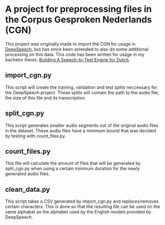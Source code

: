 # A project for preprocessing files in the Corpus Gesproken Nederlands (CGN)
This project was originally made to import the CGN for usage in [DeepSpeech](https://github.com/mozilla/DeepSpeech), but has since been extended to also do some additional processing on this data. This code has been written for usage in my bachelor thesis: [Building A Speech-to-Text Engine for Dutch](https://ai.vub.ac.be/files/Ropke_Bachelor_thesis_1819.pdf).

## import_cgn.py
This script will create the training, validation and test splits neccessary for the DeepSpeech project. These splits will contain the path to the audio file, the size of this file and its transcription.

## split_cgn.py
This script generates smaller audio segments out of the original audio files in the dataset. These audio files have a minimum bound that was decided by testing with count_files.py.

## count_files.py
This file will calculate the amount of files that will be generated by split_cgn.py when using a certain minimum duration for the newly generated audio files.

## clean_data.py
This script takes a CSV generated by import_cgn.py and replaces/removes certain characters. This is done so that the resulting file can be used on the same alphabet as the alphabet used by the English models provided by DeepSpeech.
